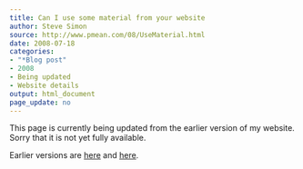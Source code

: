 ```yaml
---
title: Can I use some material from your website
author: Steve Simon
source: http://www.pmean.com/08/UseMaterial.html
date: 2008-07-18
categories:
- "*Blog post"
- 2008
- Being updated
- Website details
output: html_document
page_update: no
---
```


This page is currently being updated from the earlier version of my website. Sorry that it is not yet fully available.

<!---More--->

Earlier versions are [here][sim1] and [here][sim2].

[sim1]: http://www.pmean.com/08/UseMaterial.html
[sim2]: http://new.pmean.com/use-material/
